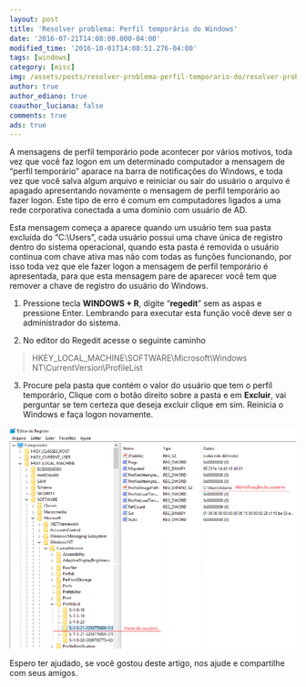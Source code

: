 ```yaml
---
layout: post
title: 'Resolver problema: Perfil temporário do Windows'
date: '2016-07-21T14:08:00.000-04:00'
modified_time: '2016-10-01T14:08:51.276-04:00'
tags: [windows]
category: [misc]
img: /assets/posts/resolver-problema-perfil-temporario-do/resolver-problema-perfil-temporario-do.jpg
author: true
author_ediano: true
coauthor_luciana: false
comments: true
ads: true
---
```


A mensagens de perfil temporário pode acontecer por vários motivos, toda vez que você faz logon em um determinado computador a mensagem de “perfil temporário” aparace na barra de notificações do Windows, e toda vez que você salva algum arquivo e reiniciar ou sair do usuário o arquivo é apagado apresentando novamente o mensagem de perfil temporário ao fazer logon. Este tipo de erro é comum em computadores ligados a uma rede corporativa conectada a uma domínio com usuário de AD.

Esta mensagem começa a aparece quando um usuário tem sua pasta excluída do “C:\Users”, cada usuário possui uma chave única de registro dentro do sistema operacional, quando esta pasta é removida o usuário continua com chave ativa mas não com todas as funções funcionando, por isso toda vez que ele fazer logon a mensagem de perfil temporário é apresentada, para que esta mensagem pare de aparecer você tem que remover a chave de registro do usuário do Windows.

1. Pressione tecla **WINDOWS + R**, digite “**regedit**” sem as aspas e pressione Enter. Lembrando para executar esta função você deve ser o administrador do sistema.

2. No editor do Regedit acesse o seguinte caminho

> HKEY_LOCAL_MACHINE\SOFTWARE\Microsoft\Windows NT\CurrentVersion\ProfileList

3. Procure pela pasta que contém o valor do usuário que tem o perfil temporário, Clique com o botão direito sobre a pasta e em **Excluir**, vai perguntar se tem certeza que deseja excluir clique em sim. Reinicia o Windows e faça logon novamente.

![Registro do Windows](/assets/posts/resolver-problema-perfil-temporario-do/regedit-windows.png)

Espero ter ajudado, se você gostou deste artigo, nos ajude e compartilhe com seus amigos.
